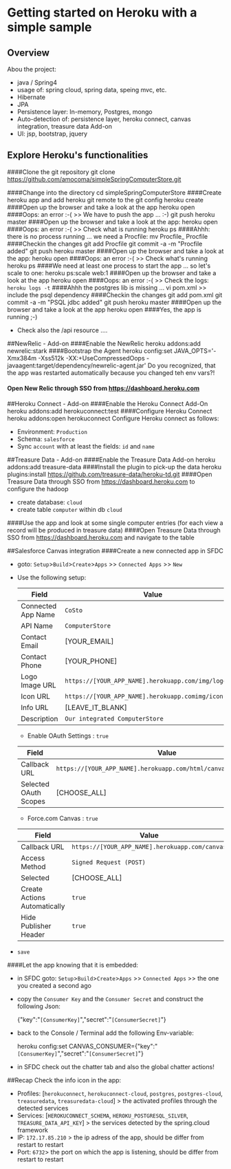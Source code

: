 # Getting started on Heroku with a simple sample
## Overview
Abou the project:

- java / Spring4
- usage of: spring cloud, spring data, speing mvc, etc. 
- Hibernate
- JPA
- Persistence layer: In-memory, Postgres, mongo
- Auto-detection of: persistence layer, heroku connect, canvas integration, treasure data Add-on
- UI: jsp, bootstrap, jquery

## Explore Heroku's functionalities
####Clone the git repository
	git clone https://github.com/amocoma/simpleSpringComputerStore.git

####Change into the directory
	cd simpleSpringComputerStore
####Create heroku app and add heroku git remote to the git config
	heroku create
####Open up the browser and take a look at the app
	heroku open
####Oops: an error :-( >> We have to push the app ... :-) 
	git push heroku master
####Open up the browser and take a look at the app: 
	heroku open
####Oops: an error :-( >> Check what is running
	heroku ps
####Ahhh: there is no process running ... we need a Procfile: 
	mv Procfile_ Procfile
####Checkin the changes
	git add Procfile
	git commit -a -m "Procfile added"
	git push heroku master
####Open up the browser and take a look at the app: 
	heroku open
####Oops: an error :-( >> Check what's running
	heroku ps
####We need at least one process to start the app ... so let's scale to one: 
	heroku ps:scale web:1
####Open up the browser and take a look at the app
	heroku open
####Oops: an error :-( >> Check the logs: 
	`heroku logs -t`
####Ahhh the postgres lib is missing ... 
	vi pom.xml >> include the psql dependency
####Checkin the changes
	git add pom.xml
	git commit -a -m "PSQL jdbc added"
	git push heroku master
####Open up the browser and take a look at the app
	heroku open
####Yes, the app is running ;-)
- Check also the /api resource ....

##NewRelic - Add-on
####Enable the NewRelic
	heroku addons:add newrelic:stark
####Bootstrap the Agent
	heroku config:set JAVA_OPTS='-Xmx384m -Xss512k -XX:+UseCompressedOops -javaagent:target/dependency/newrelic-agent.jar'
Do you recognized, that the app was restarted automatically because you changed teh env vars?!
#### Open New Relic through SSO from https://dashboard.heroku.com
##Heroku Connect - Add-on
####Enable the Heroku Connect Add-On
	heroku addons:add herokuconnect:test
####Configure Heroku Connect
	heroku addons:open herokuconnect
Configure Heroku connect as follows:

- Environment: `Production`
- Schema: `salesforce`
- Sync `account` with at least the fields: `id` and `name` 

##Treasure Data - Add-on
####Enable the Treasure Data Add-on
	heroku addons:add treasure-data
####Install the plugin to pick-up the data
	heroku plugins:install https://github.com/treasure-data/heroku-td.git
####Open Treasure Data through SSO from https://dashboard.heroku.com to configure the hadoop 

- create database: `cloud`
- create table `computer` within db `cloud`

####Use the app 
and look at some single computer entries (for each view a record will be produced in treasure data)
####Open Treasure Data 
through SSO from https://dashboard.heroku.com and navigate to the table


##Salesforce Canvas integration
####Create a new connected app in SFDC
- goto: `Setup`>`Build`>`Create`>`Apps` >> `Connected Apps` >> `New`
- Use the following setup:

	Field              | Value 
	------------------ | --------------------------------------------------
	Connected App Name | `CoSto` 
	API Name           | `ComputerStore`
	Contact Email      | [YOUR_EMAIL]
	Contact Phone      | [YOUR_PHONE]
	Logo Image URL     | `https://[YOUR_APP_NAME].herokuapp.com/img/logo.png`
	Icon URL           | `https://[YOUR_APP_NAME].herokuapp.comimg/icon.png`
	Info URL           | [LEAVE_IT_BLANK]
	Description        | `Our integrated ComputerStore`
	
	- Enable OAuth Settings : `true`
	
	Field                  | Value 
	---------------------- | ---------------------------------------------------------------
	Callback URL           | `https://[YOUR_APP_NAME].herokuapp.com/html/canvas/callback.html`
	Selected OAuth Scopes  | [CHOOSE_ALL]
	
	- Force.com Canvas : `true`
	
	Field                         | Value 
	----------------------------- | ---------------------------------------------------------------
	Callback URL                  | `https://[YOUR_APP_NAME].herokuapp.com/canvas`
	Access Method                 | `Signed Request (POST)`
	Selected                      | [CHOOSE_ALL]
	Create Actions Automatically  | `true`
	Hide Publisher Header         | `true`

- `save`

####Let the app knowing that it is embedded:

- in SFDC goto: `Setup`>`Build`>`Create`>`Apps` >> `Connected Apps` >> the one you created a second ago
- copy the `Consumer Key` and the `Consumer Secret` and construct the following Json: 
	
	{"key":"`[ConsumerKey]`","secret":"`[ConsumerSecret]`"}
- back to the Console / Terminal add the following Env-variable:

	heroku config:set CANVAS_CONSUMER={"key":"`[ConsumerKey]`","secret":"`[ConsumerSecret]`"}
- in SFDC check out the chatter tab and also the global chatter actions!

##Recap
Check the info icon in the app:

- Profiles: [`herokuconnect`, `herokuconnect-cloud`, `postgres`, `postgres-cloud`, `treasuredata`, `treasuredata-cloud`] > the activated profiles through the detected services
- Services: [`HEROKUCONNECT_SCHEMA`, `HEROKU_POSTGRESQL_SILVER`, `TREASURE_DATA_API_KEY`] > the services detected by the spring.cloud framework
- IP: `172.17.85.210` > the ip adress of the app, should be differ from restart to restart
- Port: `6732`> the port on which the app is listening, should be differ from restart to restart